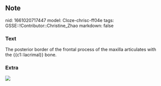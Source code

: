 ## Note
nid: 1661020717447
model: Cloze-chrisc-ff04e
tags: GSSE::!Contributor::Christine_Zhao
markdown: false

### Text
<div>
  <div>
    <div>
      The posterior border of the frontal process of the maxilla
      articulates with the {{c1::lacrimal}} bone.
    </div>
  </div>
</div>

### Extra
<img src="paste-15966dd8cc8fe4067e0fa915abeb13d378e3e273.jpg">
